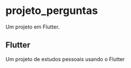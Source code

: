 # projeto_perguntas

Um projeto em Flutter.

## Flutter

Um projeto de estudos pessoais usando o Flutter